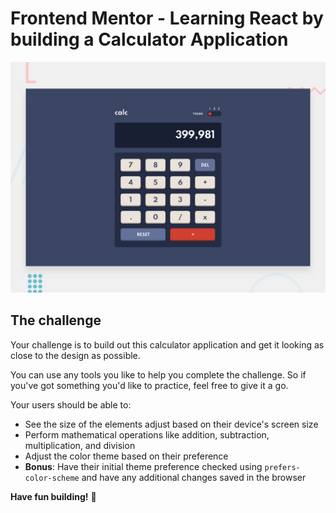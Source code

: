 # Frontend Mentor - Learning React by building a Calculator Application

![Design preview for the Calculator application coding challenge](src/assets/design/desktop/desktop-preview.jpg)

## The challenge

Your challenge is to build out this calculator application and get it looking as close to the design as possible.

You can use any tools you like to help you complete the challenge. So if you've got something you'd like to practice, feel free to give it a go.

Your users should be able to:

- See the size of the elements adjust based on their device's screen size
- Perform mathematical operations like addition, subtraction, multiplication, and division
- Adjust the color theme based on their preference
- **Bonus**: Have their initial theme preference checked using `prefers-color-scheme` and have any additional changes saved in the browser

**Have fun building!** 🚀
